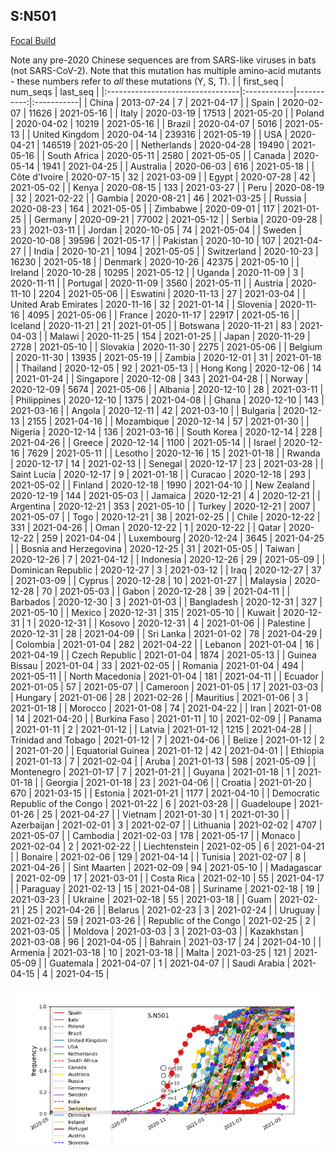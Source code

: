 

## S:N501
[Focal Build](https://nextstrain.org/groups/neherlab/ncov/S.N501)

Note any pre-2020 Chinese sequences are from SARS-like viruses in bats (not SARS-CoV-2).
Note that this mutation has multiple amino-acid mutants - these numbers refer to _all_ these mutations (Y, S, T).
|                                  | first_seq   |   num_seqs | last_seq   |
|:---------------------------------|:------------|-----------:|:-----------|
| China                            | 2013-07-24  |          7 | 2021-04-17 |
| Spain                            | 2020-02-07  |      11626 | 2021-05-16 |
| Italy                            | 2020-03-19  |      17513 | 2021-05-20 |
| Poland                           | 2020-04-02  |      10219 | 2021-05-16 |
| Brazil                           | 2020-04-07  |       5016 | 2021-05-13 |
| United Kingdom                   | 2020-04-14  |     239316 | 2021-05-19 |
| USA                              | 2020-04-21  |     146519 | 2021-05-20 |
| Netherlands                      | 2020-04-28  |      19490 | 2021-05-16 |
| South Africa                     | 2020-05-11  |       2580 | 2021-05-05 |
| Canada                           | 2020-05-14  |       1941 | 2021-04-25 |
| Australia                        | 2020-06-03  |        616 | 2021-05-18 |
| Côte d'Ivoire                    | 2020-07-15  |         32 | 2021-03-09 |
| Egypt                            | 2020-07-28  |         42 | 2021-05-02 |
| Kenya                            | 2020-08-15  |        133 | 2021-03-27 |
| Peru                             | 2020-08-19  |         32 | 2021-02-22 |
| Gambia                           | 2020-08-21  |         46 | 2021-03-25 |
| Russia                           | 2020-08-23  |        164 | 2021-05-05 |
| Zimbabwe                         | 2020-09-01  |        117 | 2021-01-25 |
| Germany                          | 2020-09-21  |      77002 | 2021-05-12 |
| Serbia                           | 2020-09-28  |         23 | 2021-03-11 |
| Jordan                           | 2020-10-05  |         74 | 2021-05-04 |
| Sweden                           | 2020-10-08  |      39596 | 2021-05-17 |
| Pakistan                         | 2020-10-10  |        107 | 2021-04-27 |
| India                            | 2020-10-21  |       1094 | 2021-05-05 |
| Switzerland                      | 2020-10-23  |      16230 | 2021-05-18 |
| Denmark                          | 2020-10-26  |      42375 | 2021-05-10 |
| Ireland                          | 2020-10-28  |      10295 | 2021-05-12 |
| Uganda                           | 2020-11-09  |          3 | 2020-11-11 |
| Portugal                         | 2020-11-09  |       3560 | 2021-05-11 |
| Austria                          | 2020-11-10  |       2204 | 2021-05-06 |
| Eswatini                         | 2020-11-13  |         27 | 2021-03-04 |
| United Arab Emirates             | 2020-11-16  |         32 | 2021-01-14 |
| Slovenia                         | 2020-11-16  |       4095 | 2021-05-06 |
| France                           | 2020-11-17  |      22917 | 2021-05-16 |
| Iceland                          | 2020-11-21  |         21 | 2021-01-05 |
| Botswana                         | 2020-11-21  |         83 | 2021-04-03 |
| Malawi                           | 2020-11-25  |        154 | 2021-01-25 |
| Japan                            | 2020-11-29  |       2728 | 2021-05-10 |
| Slovakia                         | 2020-11-30  |       2275 | 2021-05-06 |
| Belgium                          | 2020-11-30  |      13935 | 2021-05-19 |
| Zambia                           | 2020-12-01  |         31 | 2021-01-18 |
| Thailand                         | 2020-12-05  |         92 | 2021-05-13 |
| Hong Kong                        | 2020-12-06  |         14 | 2021-01-24 |
| Singapore                        | 2020-12-08  |        343 | 2021-04-28 |
| Norway                           | 2020-12-09  |       5674 | 2021-05-06 |
| Albania                          | 2020-12-10  |         28 | 2021-03-11 |
| Philippines                      | 2020-12-10  |       1375 | 2021-04-08 |
| Ghana                            | 2020-12-10  |        143 | 2021-03-16 |
| Angola                           | 2020-12-11  |         42 | 2021-03-10 |
| Bulgaria                         | 2020-12-13  |       2155 | 2021-04-16 |
| Mozambique                       | 2020-12-14  |         57 | 2021-01-30 |
| Nigeria                          | 2020-12-14  |        136 | 2021-03-16 |
| South Korea                      | 2020-12-14  |        228 | 2021-04-26 |
| Greece                           | 2020-12-14  |       1100 | 2021-05-14 |
| Israel                           | 2020-12-16  |       7629 | 2021-05-11 |
| Lesotho                          | 2020-12-16  |         15 | 2021-01-18 |
| Rwanda                           | 2020-12-17  |         14 | 2021-02-13 |
| Senegal                          | 2020-12-17  |         23 | 2021-03-28 |
| Saint Lucia                      | 2020-12-17  |          9 | 2021-01-18 |
| Curacao                          | 2020-12-18  |        293 | 2021-05-02 |
| Finland                          | 2020-12-18  |       1990 | 2021-04-10 |
| New Zealand                      | 2020-12-19  |        144 | 2021-05-03 |
| Jamaica                          | 2020-12-21  |          4 | 2020-12-21 |
| Argentina                        | 2020-12-21  |        353 | 2021-05-10 |
| Turkey                           | 2020-12-21  |       2007 | 2021-05-07 |
| Togo                             | 2020-12-21  |         38 | 2021-02-25 |
| Chile                            | 2020-12-22  |        331 | 2021-04-26 |
| Oman                             | 2020-12-22  |          1 | 2020-12-22 |
| Qatar                            | 2020-12-22  |        259 | 2021-04-04 |
| Luxembourg                       | 2020-12-24  |       3645 | 2021-04-25 |
| Bosnia and Herzegovina           | 2020-12-25  |         31 | 2021-05-05 |
| Taiwan                           | 2020-12-26  |          7 | 2021-04-12 |
| Indonesia                        | 2020-12-26  |         29 | 2021-05-09 |
| Dominican Republic               | 2020-12-27  |          3 | 2021-03-12 |
| Iraq                             | 2020-12-27  |         37 | 2021-03-09 |
| Cyprus                           | 2020-12-28  |         10 | 2021-01-27 |
| Malaysia                         | 2020-12-28  |         70 | 2021-05-03 |
| Gabon                            | 2020-12-28  |         39 | 2021-04-11 |
| Barbados                         | 2020-12-30  |          3 | 2021-01-03 |
| Bangladesh                       | 2020-12-31  |        327 | 2021-05-10 |
| Mexico                           | 2020-12-31  |        315 | 2021-05-10 |
| Kuwait                           | 2020-12-31  |          1 | 2020-12-31 |
| Kosovo                           | 2020-12-31  |          4 | 2021-01-06 |
| Palestine                        | 2020-12-31  |         28 | 2021-04-09 |
| Sri Lanka                        | 2021-01-02  |         78 | 2021-04-29 |
| Colombia                         | 2021-01-04  |        282 | 2021-04-22 |
| Lebanon                          | 2021-01-04  |         16 | 2021-04-19 |
| Czech Republic                   | 2021-01-04  |       1874 | 2021-05-13 |
| Guinea Bissau                    | 2021-01-04  |         33 | 2021-02-05 |
| Romania                          | 2021-01-04  |        494 | 2021-05-11 |
| North Macedonia                  | 2021-01-04  |        181 | 2021-04-11 |
| Ecuador                          | 2021-01-05  |         57 | 2021-05-07 |
| Cameroon                         | 2021-01-05  |         17 | 2021-03-03 |
| Hungary                          | 2021-01-06  |         28 | 2021-02-26 |
| Mauritius                        | 2021-01-06  |          3 | 2021-01-18 |
| Morocco                          | 2021-01-08  |         74 | 2021-04-22 |
| Iran                             | 2021-01-08  |         14 | 2021-04-20 |
| Burkina Faso                     | 2021-01-11  |         10 | 2021-02-09 |
| Panama                           | 2021-01-11  |          2 | 2021-01-12 |
| Latvia                           | 2021-01-12  |       1215 | 2021-04-28 |
| Trinidad and Tobago              | 2021-01-12  |          7 | 2021-04-06 |
| Belize                           | 2021-01-12  |          2 | 2021-01-20 |
| Equatorial Guinea                | 2021-01-12  |         42 | 2021-04-01 |
| Ethiopia                         | 2021-01-13  |          7 | 2021-02-04 |
| Aruba                            | 2021-01-13  |        598 | 2021-05-09 |
| Montenegro                       | 2021-01-17  |          7 | 2021-01-21 |
| Guyana                           | 2021-01-18  |          1 | 2021-01-18 |
| Georgia                          | 2021-01-18  |         23 | 2021-04-06 |
| Croatia                          | 2021-01-20  |        670 | 2021-03-15 |
| Estonia                          | 2021-01-21  |       1177 | 2021-04-10 |
| Democratic Republic of the Congo | 2021-01-22  |          6 | 2021-03-28 |
| Guadeloupe                       | 2021-01-26  |         25 | 2021-04-27 |
| Vietnam                          | 2021-01-30  |          1 | 2021-01-30 |
| Azerbaijan                       | 2021-02-01  |          3 | 2021-02-07 |
| Lithuania                        | 2021-02-02  |       4707 | 2021-05-07 |
| Cambodia                         | 2021-02-03  |        178 | 2021-05-17 |
| Monaco                           | 2021-02-04  |          2 | 2021-02-22 |
| Liechtenstein                    | 2021-02-05  |          6 | 2021-04-21 |
| Bonaire                          | 2021-02-06  |        129 | 2021-04-14 |
| Tunisia                          | 2021-02-07  |          8 | 2021-04-26 |
| Sint Maarten                     | 2021-02-09  |         94 | 2021-05-10 |
| Madagascar                       | 2021-02-09  |         17 | 2021-03-01 |
| Costa Rica                       | 2021-02-10  |         55 | 2021-04-17 |
| Paraguay                         | 2021-02-13  |         15 | 2021-04-08 |
| Suriname                         | 2021-02-18  |         19 | 2021-03-23 |
| Ukraine                          | 2021-02-18  |         55 | 2021-03-18 |
| Guam                             | 2021-02-21  |         25 | 2021-04-26 |
| Belarus                          | 2021-02-23  |          3 | 2021-02-24 |
| Uruguay                          | 2021-02-23  |         59 | 2021-03-26 |
| Republic of the Congo            | 2021-02-25  |          2 | 2021-03-05 |
| Moldova                          | 2021-03-03  |          3 | 2021-03-03 |
| Kazakhstan                       | 2021-03-08  |         96 | 2021-04-05 |
| Bahrain                          | 2021-03-17  |         24 | 2021-04-10 |
| Armenia                          | 2021-03-18  |         10 | 2021-03-18 |
| Malta                            | 2021-03-25  |        121 | 2021-05-09 |
| Guatemala                        | 2021-04-07  |          1 | 2021-04-07 |
| Saudi Arabia                     | 2021-04-15  |          4 | 2021-04-15 |

![Overall trends S.N501](/overall_trends_figures/overall_trends_S.N501.png)